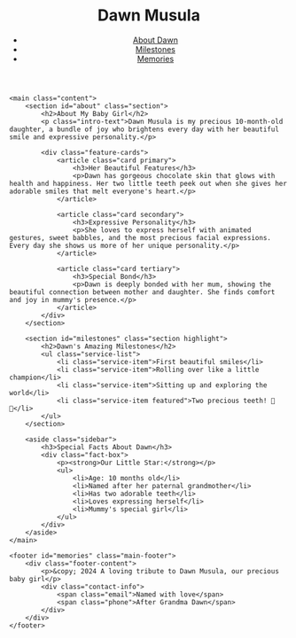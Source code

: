 <!DOCTYPE html>
<html lang="en">
<head>
    <link rel="stylesheet" href="styles2.css">
    <meta charset="UTF-8">
    <meta name="viewport" content="width=device-width, initial-scale=1.0">
    <title>Dawn Musula - My Beautiful Baby Girl</title>
    <link rel="stylesheet" href="styles.css">
</head>
<body>
    <header class="main-header">
        <h1 id="site-title">Dawn Musula</h1>
        <nav class="navigation">
            <ul>
                <li><a href="#about">About Dawn</a></li>
                <li><a href="#milestones">Milestones</a></li>
                <li><a href="#memories">Memories</a></li>
            </ul>
        </nav>
    </header>

    <main class="content">
        <section id="about" class="section">
            <h2>About My Baby Girl</h2>
            <p class="intro-text">Dawn Musula is my precious 10-month-old daughter, a bundle of joy who brightens every day with her beautiful smile and expressive personality.</p>
            
            <div class="feature-cards">
                <article class="card primary">
                    <h3>Her Beautiful Features</h3>
                    <p>Dawn has gorgeous chocolate skin that glows with health and happiness. Her two little teeth peek out when she gives her adorable smiles that melt everyone's heart.</p>
                </article>
                
                <article class="card secondary">
                    <h3>Expressive Personality</h3>
                    <p>She loves to express herself with animated gestures, sweet babbles, and the most precious facial expressions. Every day she shows us more of her unique personality.</p>
                </article>
                
                <article class="card tertiary">
                    <h3>Special Bond</h3>
                    <p>Dawn is deeply bonded with her mum, showing the beautiful connection between mother and daughter. She finds comfort and joy in mummy's presence.</p>
                </article>
            </div>
        </section>

        <section id="milestones" class="section highlight">
            <h2>Dawn's Amazing Milestones</h2>
            <ul class="service-list">
                <li class="service-item">First beautiful smiles</li>
                <li class="service-item">Rolling over like a little champion</li>
                <li class="service-item">Sitting up and exploring the world</li>
                <li class="service-item featured">Two precious teeth! 🦷✨</li>
            </ul>
        </section>

        <aside class="sidebar">
            <h3>Special Facts About Dawn</h3>
            <div class="fact-box">
                <p><strong>Our Little Star:</strong></p>
                <ul>
                    <li>Age: 10 months old</li>
                    <li>Named after her paternal grandmother</li>
                    <li>Has two adorable teeth</li>
                    <li>Loves expressing herself</li>
                    <li>Mummy's special girl</li>
                </ul>
            </div>
        </aside>
    </main>

    <footer id="memories" class="main-footer">
        <div class="footer-content">
            <p>&copy; 2024 A loving tribute to Dawn Musula, our precious baby girl</p>
            <div class="contact-info">
                <span class="email">Named with love</span>
                <span class="phone">After Grandma Dawn</span>
            </div>
        </div>
    </footer>
</body>
</html>
